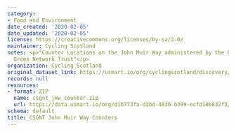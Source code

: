 ```yaml
---
category:
- Food and Environment
date_created: '2020-02-05'
date_updated: '2020-02-05'
license: https://creativecommons.org/licenses/by-sa/3.0/
maintainer: Cycling Scotland
notes: <p>"Counter Locations on the John Muir Way administered by the Central Scotland
  Green Network Trust"</p>
organization: Cycling Scotland
original_dataset_link: https://usmart.io/org/cyclingscotland/discovery/discovery-view-detail/f15da707-ae6a-4899-9d94-68e709e6160a
records: null
resources:
- format: ZIP
  name: csgnt_jmw_counter.zip
  url: https://data.usmart.io/org/d1b773fa-d2bd-4830-b399-ecfd18e832f3/resource?resourceGUID=6c02dce2-4593-45d9-baa0-477b7fb5e7ce
schema: default
title: CSGNT John Muir Way Counters
---
```

